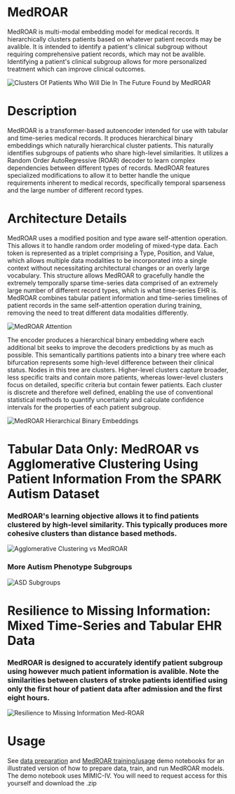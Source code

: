 # MedROAR
MedROAR is multi-modal embedding model for medical records. It hierarchically clusters patients based on whatever patient records may be avalible. It is intended to identify a patient's clinical subgroup without requiring comprehensive patient records, which may not be avalible. Identifying a patient's clinical subgroup allows for more personalized treatment which can improve clinical outcomes.

![Clusters Of Patients Who Will Die In The Future Found by MedROAR](resources/cluster.png)

# Description
MedROAR is a transformer-based autoencoder intended for use with tabular and time-series medical records. It produces hierarchical binary embeddings which naturally hierarchical cluster patients. This naturally identifies subgroups of patients who share high-level similarities. It utilizes a Random Order AutoRegressive (ROAR) decoder to learn complex dependencies between different types of records. MedROAR features specialized modifications to allow it to better handle the unique requirements inherent to medical records, specifically temporal sparseness and the large number of different record types.

# Architecture Details
MedROAR uses a modified position and type aware self-attention operation. This allows it to handle random order modeling of mixed-type data. Each token is represented as a triplet comprising a Type, Position, and Value, which allows multiple data modalities to be incorporated into a single context without necessitating architectural changes or an overly large vocabulary. This structure allows MedROAR to gracefully handle the extremely temporally sparse time-series data comprised of an extremely large number of different record types, which is what time-series EHR is. MedROAR combines tabular patient information and time-series timelines of patient records in the same self-attention operation during training, removing the need to treat different data modalities differently.

![MedROAR Attention](resources/figure_2_attention.png)

The encoder produces a hierarchical binary embedding where each additional bit seeks to improve the decoders predictions by as much as possible. This semantically partitions patients into a binary tree where each bifurcation represents some high-level difference between their clinical status. Nodes in this tree are clusters. Higher-level clusters capture broader, less specific traits and contain more patients, whereas lower-level clusters focus on detailed, specific criteria but contain fewer patients. Each cluster is discrete and therefore well defined, enabling the use of conventional statistical methods to quantify uncertainty and calculate confidence intervals for the properties of each patient subgroup.

![MedROAR Hierarchical Binary Embeddings](resources/figure_3_translation.png)

# Tabular Data Only: MedROAR vs Agglomerative Clustering Using Patient Information From the SPARK Autism Dataset
### MedROAR's learning objective allows it to find patients clustered by high-level similarity. This typically produces more cohesive clusters than distance based methods.
![Agglomerative Clustering vs MedROAR](resources/figure_4_language.png)

### More Autism Phenotype Subgroups
![ASD Subgroups](resources/figure_5_asd_clusters.png)

# Resilience to Missing Information: Mixed Time-Series and Tabular EHR Data
### MedROAR is designed to accurately identify patient subgroup using however much patient information is avalible. Note the similarities between clusters of stroke patients identified using only the first hour of patient data after admission and the first eight hours.
![Resilience to Missing Information Med-ROAR](resources/figure_6_missing_info.png)

# Usage
See [data preparation](data_prepare.ipynb) and [MedROAR training/usage](MedROAR_demo.ipynb) demo notebooks for an illustrated version of how to prepare data, train, and run MedROAR models. The demo notebook uses MIMIC-IV. You will need to request access for this yourself and download the .zip
